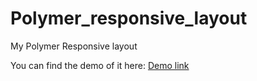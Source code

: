 # Polymer_responsive_layout
My Polymer Responsive layout

You can find the demo of it here: 
[Demo link](http://htmlpreview.github.io/?https://github.com/anveshatge/Polymer_responsive_layout/blob/master/index.html)
